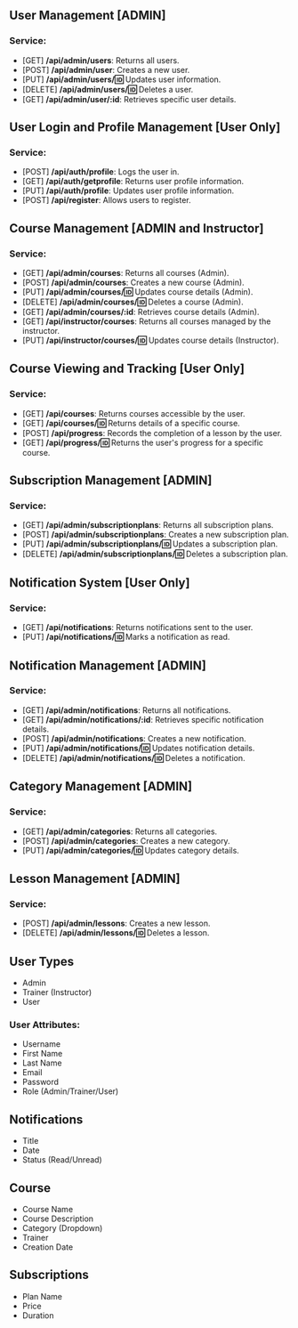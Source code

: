 ## User Management [ADMIN]

### Service:
- [GET] **/api/admin/users**: Returns all users.
- [POST] **/api/admin/user**: Creates a new user.
- [PUT] **/api/admin/users/:id:** Updates user information.
- [DELETE] **/api/admin/users/:id:** Deletes a user.
- [GET] **/api/admin/user/:id**: Retrieves specific user details.

## User Login and Profile Management [User Only]

### Service:
- [POST] **/api/auth/profile**: Logs the user in.
- [GET] **/api/auth/getprofile**: Returns user profile information.
- [PUT] **/api/auth/profile**: Updates user profile information.
- [POST] **/api/register**: Allows users to register.

## Course Management [ADMIN and Instructor]

### Service:
- [GET] **/api/admin/courses**: Returns all courses (Admin).
- [POST] **/api/admin/courses**: Creates a new course (Admin).
- [PUT] **/api/admin/courses/:id:** Updates course details (Admin).
- [DELETE] **/api/admin/courses/:id:** Deletes a course (Admin).
- [GET] **/api/admin/courses/:id**: Retrieves course details (Admin).
- [GET] **/api/instructor/courses**: Returns all courses managed by the instructor.
- [PUT] **/api/instructor/courses/:id:** Updates course details (Instructor).

## Course Viewing and Tracking [User Only]

### Service:
- [GET] **/api/courses**: Returns courses accessible by the user.
- [GET] **/api/courses/:id:** Returns details of a specific course.
- [POST] **/api/progress**: Records the completion of a lesson by the user.
- [GET] **/api/progress/:id:** Returns the user's progress for a specific course.

## Subscription Management [ADMIN]

### Service:
- [GET] **/api/admin/subscriptionplans**: Returns all subscription plans.
- [POST] **/api/admin/subscriptionplans**: Creates a new subscription plan.
- [PUT] **/api/admin/subscriptionplans/:id:** Updates a subscription plan.
- [DELETE] **/api/admin/subscriptionplans/:id:** Deletes a subscription plan.

## Notification System [User Only]

### Service:
- [GET] **/api/notifications**: Returns notifications sent to the user.
- [PUT] **/api/notifications/:id:** Marks a notification as read.

## Notification Management [ADMIN]

### Service:
- [GET] **/api/admin/notifications**: Returns all notifications.
- [GET] **/api/admin/notifications/:id**: Retrieves specific notification details.
- [POST] **/api/admin/notifications**: Creates a new notification.
- [PUT] **/api/admin/notifications/:id:** Updates notification details.
- [DELETE] **/api/admin/notifications/:id:** Deletes a notification.

## Category Management [ADMIN]

### Service:
- [GET] **/api/admin/categories**: Returns all categories.
- [POST] **/api/admin/categories**: Creates a new category.
- [PUT] **/api/admin/categories/:id:** Updates category details.

## Lesson Management [ADMIN]

### Service:
- [POST] **/api/admin/lessons**: Creates a new lesson.
- [DELETE] **/api/admin/lessons/:id:** Deletes a lesson.

## User Types
- Admin
- Trainer (Instructor)
- User

### User Attributes:
- Username
- First Name
- Last Name
- Email
- Password
- Role (Admin/Trainer/User)

## Notifications
- Title
- Date
- Status (Read/Unread)

## Course
- Course Name
- Course Description
- Category (Dropdown)
- Trainer
- Creation Date

## Subscriptions
- Plan Name
- Price
- Duration
